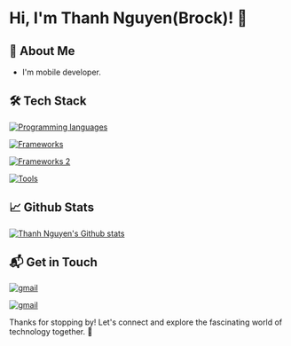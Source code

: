 # Hi, I'm Thanh Nguyen(Brock)! 👋

## 🚀 About Me

- I'm mobile developer.

## 🛠️ Tech Stack

[![Programming languages](https://skillicons.dev/icons?i=dart,js,ts)](https://skillicons.dev)

[![Frameworks](https://skillicons.dev/icons?i=flutter,react&theme=light)](https://skillicons.dev)

[![Frameworks 2](https://skillicons.dev/icons?i=nodejs,mongodb)](https://skillicons.dev)

[![Tools](https://skillicons.dev/icons?i=vscode,git,firebase,figma&theme=light)](https://skillicons.dev)

<!-- ## 🌱 Currently Exploring

- 🚀 Learning Full Stack Web Development
  - Exploring the ins and outs of React and Redux for dynamic front-end experiences.
  - Navigating through the world of React Router for seamless page transitions.
  - Styling with Tailwind CSS to create modern and responsive user interfaces.
  - Building server-side applications with Django, a powerful Python web framework.
  - Diving into PostgreSQL for efficient and scalable database management. -->

 <!-- ## 🏆 Achievements

- 🌟 Completed Hacktoberfest 2023 - Contributed to open source projects and celebrated the spirit of collaboration. -->

## 📈 Github Stats

<a href="https://github.com/thanhnv-dev" title="thanhnv-dev">
<img src="https://github-readme-stats.vercel.app/api?username=thanhnv-dev&show_icons=true&hide_border=true" alt="Thanh Nguyen's Github stats" />
</a>

## 📬 Get in Touch

[![gmail](https://skillicons.dev/icons?i=gmail)](mailto:thanhnv.dev.personal@gmail.com)

[![gmail](https://skillicons.dev/icons?i=face)](https://www.facebook.com/thanhjang.711200)

Thanks for stopping by! Let's connect and explore the fascinating world of technology together. 🚀
